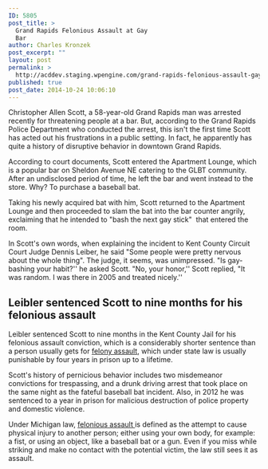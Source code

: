 ```yaml
---
ID: 5805
post_title: >
  Grand Rapids Felonious Assault at Gay
  Bar
author: Charles Kronzek
post_excerpt: ""
layout: post
permalink: >
  http://acddev.staging.wpengine.com/grand-rapids-felonious-assault-gay-bar.html
published: true
post_date: 2014-10-24 10:06:10
---
```

Christopher Allen Scott, a 58-year-old Grand Rapids man was arrested recently for threatening people at a bar. But, according to the Grand Rapids Police Department who conducted the arrest, this isn't the first time Scott has acted out his frustrations in a public setting. In fact, he apparently has quite a history of disruptive behavior in downtown Grand Rapids.<!--more-->

According to court documents, Scott entered the Apartment Lounge, which is a popular bar on Sheldon Avenue NE catering to the GLBT community. After an undisclosed period of time, he left the bar and went instead to the store. Why? To purchase a baseball bat.

Taking his newly acquired bat with him, Scott returned to the Apartment Lounge and then proceeded to slam the bat into the bar counter angrily, exclaiming that he intended to "bash the next gay stick"  that entered the room.

In Scott's own words, when explaining the incident to Kent County Circuit Court Judge Dennis Leiber, he said "Some people were pretty nervous about the whole thing". The judge, it seems, was unimpressed. "Is gay-bashing your habit?'' he asked Scott. "No, your honor,'' Scott replied, "It was random. I was there in 2005 and treated nicely.''


<h2>Leibler sentenced Scott to nine months for his felonious assault</h2>


Leibler sentenced Scott to nine months in the Kent County Jail for his felonious assault conviction, which is a considerably shorter sentence than a person usually gets for <a title="Michigan Felonious Assault Attorneys" href="http://acddev.staging.wpengine.com/michigan-felonious-assault-attorneys-defense-lawyers.html" target="_blank">felony assault</a>, which under state law is usually punishable by four years in prison up to a lifetime.

Scott's history of pernicious behavior includes two misdemeanor convictions for trespassing, and a drunk driving arrest that took place on the same night as the fateful baseball bat incident. Also, in 2012 he was sentenced to a year in prison for malicious destruction of police property and domestic violence.

Under Michigan law, <a title="Michigan Felonious Assault Attorneys" href="http://acddev.staging.wpengine.com/michigan-felonious-assault-attorneys-defense-lawyers.html" target="_blank">felonious assault </a>is defined as the attempt to cause physical injury to another person; either using your own body, for example: a fist, or using an object, like a baseball bat or a gun. Even if you miss while striking and make no contact with the potential victim, the law still sees it as assault.